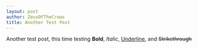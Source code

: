 ```yaml
---
layout: post
author: ZeusOfTheCrows
title: Another Test Post
---
```


Another test post, this time testing **Bold**, *Italic*, <u>Underline</u>, and ~~Strikethrough~~ 

